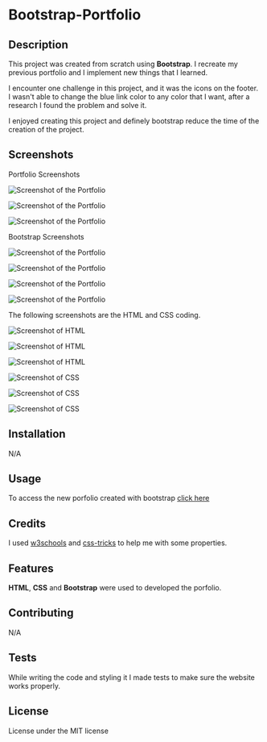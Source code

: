 # Bootstrap-Portfolio

## Description

This project was created from scratch using **Bootstrap**. I recreate my previous portfolio and I implement new things that I learned. 

I encounter one challenge in this project, and it was the icons on the footer. I wasn't able to change the blue link color to any color that I want, after a research I found the problem and solve it.

I enjoyed creating this project and definely bootstrap reduce the time of the creation of the project.

## Screenshots

Portfolio Screenshots

![Screenshot of the Portfolio](./assets/screenshots/portfolio1.jpg)

![Screenshot of the Portfolio](./assets/screenshots/portfolio2.jpg)

![Screenshot of the Portfolio](./assets/screenshots/portfolio3.jpg)

Bootstrap Screenshots

![Screenshot of the Portfolio](./assets/screenshots/bootstrap1.jpg)

![Screenshot of the Portfolio](./assets/screenshots/bootstrap2.jpg)

![Screenshot of the Portfolio](./assets/screenshots/bootstrap3.jpg)

![Screenshot of the Portfolio](./assets/screenshots/bootstrap4.jpg)

The following screenshots are the HTML and CSS coding.

![Screenshot of HTML](./assets/screenshots/html-code-1.jpg)

![Screenshot of HTML](./assets/screenshots/html-code-2.jpg)

![Screenshot of HTML](./assets/screenshots/html-code-3.jpg)

![Screenshot of CSS](./assets/screenshots/css-code-1.jpg)

![Screenshot of CSS](./assets/screenshots/css-code-2.jpg)

![Screenshot of CSS](./assets/screenshots/css-code-3.jpg)

## Installation

N/A

## Usage

To access the new porfolio created with bootstrap [click here](https://puralex.github.io/Bootstrap-Portfolio/)

## Credits

I used [w3schools](https://www.w3schools.com/) and [css-tricks](https://css-tricks.com/) to help me with some properties.


## Features

**HTML**, **CSS** and **Bootstrap** were used to developed the porfolio.

## Contributing

N/A

## Tests 

While writing the code and styling it I made tests to make sure the website works properly.

## License

License under the MIT license

